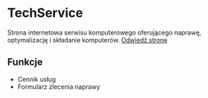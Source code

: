 # TechService
Strona internetowa serwisu komputerowego oferującego naprawę, optymalizację i składanie komputerów.
[Odwiedź stronę]([https://a.github.io](https://adrianoss124.github.io/freshservice/))
## Funkcje
- Cennik usług
- Formularz zlecenia naprawy
